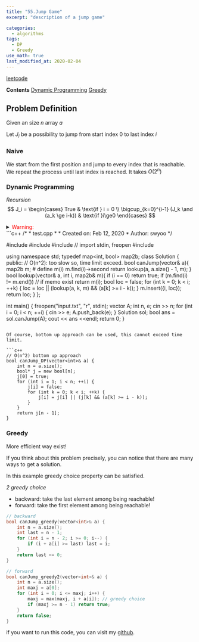 ```yaml
---
title: "55.Jump Game"
excerpt: "description of a jump game"

categories:
  - algorithms
tags:
  - DP
  - Greedy
use_math: true
last_modified_at: 2020-02-04
---
```


[leetcode](https://leetcode.com/problems/jump-game/)

**Contents**
[Dynamic Programming](#Dynamic-Programming)
[Greedy](#Greedy)

## Problem Definition

Given an size $n$ array $a$ 

Let $J_i$ be a possibility to jump from start index $0$ to last index $i$



### Naive
We start from the first position and jump to every index that is reachable. We repeat the process until last index is reached. It takes $O(2^n)$ 



### Dynamic Programming

*Recursion*
$$
J_i = 
\begin{cases} 
True & \text{if } i = 0 \\
\bigcup_{k=0}^{i-1} (J_k  \and (a_k \ge i-k)) & \text{if }i\ge0
\end{cases}
$$

<details><summary> <font color=red>Warning: </font> </summary> Boolean values cannot notify memoization before it called. Therefore, `memo` array can be used in order to check memoization was happend. </details>
```c++
/*
 * test.cpp
 *
 *  Created on: Feb 12, 2020
 *      Author: swyoo
 */

#include <iostream>
#include <vector>
#include <cstdio> // import stdin, freopen
#include <map>

using namespace std;
typedef map<int, bool> map2b;
class Solution {
public:
    // O(n^2): too slow so, time limit exceed.
	bool canJump(vector<int>& a){
		map2b m;
		# define m(i) m.find(i)->second
		return lookup(a, a.size() - 1, m);
	}
	bool lookup(vector<int>& a, int i, map2b& m){
		if (i == 0)
			return true;
		if (m.find(i) != m.end()) // if memo exist
			return m(i);
		bool loc = false;
		for (int k = 0; k < i; ++k) {
			loc = loc || (lookup(a, k, m) && (a[k] >= i - k));
		}
		m.insert({i, loc});
		return loc;
	}
};

int main() {
	freopen("input.txt", "r", stdin);
	vector<int> A;
	int n, e;
	cin >> n;
	for (int i = 0; i < n; ++i) {
		cin >> e;
		A.push_back(e);
	}
	Solution sol;
	bool ans = sol.canJump(A);
	cout << ans <<endl;
	return 0;
}
```

Of course, bottom up approach can be used, this cannot exceed time limit.

```c++
// O(n^2) bottom up approach
bool canJump_DP(vector<int>& a) {
    int n = a.size();
    bool* j = new bool[n];
    j[0] = true;
    for (int i = 1; i < n; ++i) {
        j[i] = false;
        for (int k = 0; k < i; ++k) {
            j[i] = j[i] || (j[k] && (a[k] >= i - k));
        }
    }
    return j[n - 1];
}
```



### Greedy 

More efficient way exist! 

If you think about this problem precisely, you can notice that there are many ways to get a solution.

In this example greedy choice property can be satisfied.

*2 greedy choice*

* backward: take the last element among being reachable!
* forward:  take the first element among being reachable! 

```c++
// backward
bool canJump_greedy(vector<int>& a) {
    int n = a.size();
    int last = n - 1;
    for (int i = n - 2; i >= 0; i--) {
        if (i + a[i] >= last) last = i;
    }
    return last <= 0;
}

// forward
bool canJump_greedy2(vector<int>& a) {
    int n = a.size();
    int maxj = a[0];
    for (int i = 0; i <= maxj; i++) {
        maxj = max(maxj, i + a[i]); // greedy choice 
        if (maxj >= n - 1) return true;
    }
    return false;
}
```



if you want to run this code, you can visit my [github](https://github.com/SUNGWOOKYOO/Algorithm/blob/master/src_Cplus/55_Jump.cpp). 

